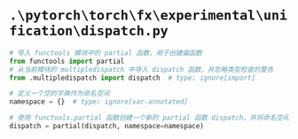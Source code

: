 # `.\pytorch\torch\fx\experimental\unification\dispatch.py`

```py
# 导入 functools 模块中的 partial 函数，用于创建偏函数
from functools import partial
# 从当前模块的 multipledispatch 中导入 dispatch 函数，并忽略类型检查的警告
from .multipledispatch import dispatch  # type: ignore[import]

# 定义一个空的字典作为命名空间
namespace = {}  # type: ignore[var-annotated]

# 使用 functools.partial 函数创建一个新的 partial 函数 dispatch，并将命名空间参数设置为上面定义的空字典
dispatch = partial(dispatch, namespace=namespace)
```